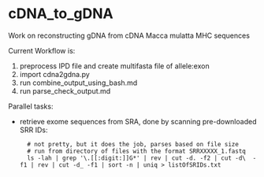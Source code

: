 # cDNA_to_gDNA
Work on reconstructing gDNA from cDNA Macca mulatta MHC sequences

Current Workflow is:
1) preprocess IPD file and create multifasta file of allele:exon
2) import cdna2gdna.py
3) run combine_output_using_bash.md
4) run parse_check_output.md

Parallel tasks:
* retrieve exome sequences from SRA, done by scanning pre-downloaded SRR IDs:

        # not pretty, but it does the job, parses based on file size
        # run from directory of files with the format SRRXXXXX_1.fastq
        ls -lah | grep '\.[[:digit:]]G*' | rev | cut -d. -f2 | cut -d\  -f1 | rev | cut -d_ -f1 | sort -n | uniq > listOfSRIDs.txt
        
